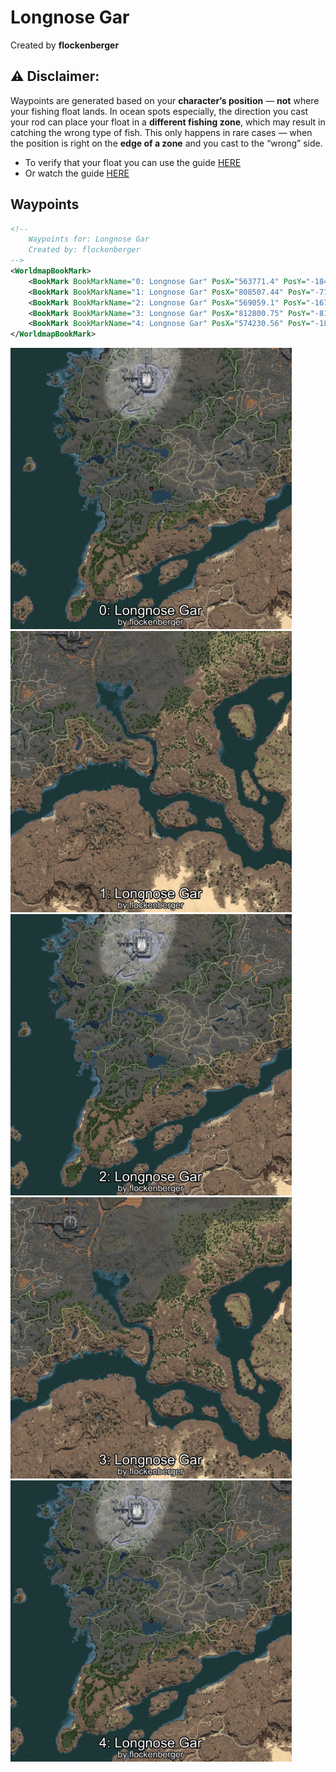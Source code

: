 # Longnose Gar
Created by **flockenberger**

## ⚠️ Disclaimer:
Waypoints are generated based on your __**character’s position**__ — __not__ where your fishing float lands.
In ocean spots especially, the direction you cast your rod can place your float in a **different fishing zone**, which may result in catching the wrong type of fish.
This only happens in rare cases — when the position is right on the **edge of a zone** and you cast to the “wrong” side.

- To verify that your float you can use the guide [HERE](https://flockenberger.github.io/bdo-fish-position/)
- Or watch the guide [HERE](https://youtu.be/t-VXcRoNojk)

## Waypoints
```xml
<!--
    Waypoints for: Longnose Gar
    Created by: flockenberger
-->
<WorldmapBookMark>
    <BookMark BookMarkName="0: Longnose Gar" PosX="563771.4" PosY="-1844.34" PosZ="459056.6" />
    <BookMark BookMarkName="1: Longnose Gar" PosX="808507.44" PosY="-7163.2124" PosZ="466968.25" />
    <BookMark BookMarkName="2: Longnose Gar" PosX="569059.1" PosY="-1677.6953" PosZ="457797.75" />
    <BookMark BookMarkName="3: Longnose Gar" PosX="812800.75" PosY="-8170.9136" PosZ="491721.53" />
    <BookMark BookMarkName="4: Longnose Gar" PosX="574230.56" PosY="-1803.9313" PosZ="458019.44" />
</WorldmapBookMark>
```

<img src="./Longnose Gar_0_Preview.webp" width="450"/> <img src="./Longnose Gar_1_Preview.webp" width="450"/> <img src="./Longnose Gar_2_Preview.webp" width="450"/> <img src="./Longnose Gar_3_Preview.webp" width="450"/> <img src="./Longnose Gar_4_Preview.webp" width="450"/> 